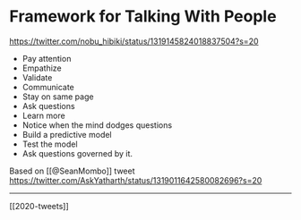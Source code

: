 # Framework for Talking With People
https://twitter.com/nobu_hibiki/status/1319145824018837504?s=20

- Pay attention
- Empathize
- Validate
- Communicate
- Stay on same page
- Ask questions
- Learn more
- Notice when the mind dodges questions
- Build a predictive model
- Test the model
- Ask questions governed by it.

Based on [[@SeanMombo]] tweet https://twitter.com/AskYatharth/status/1319011642580082696?s=20
___
[[2020-tweets]]